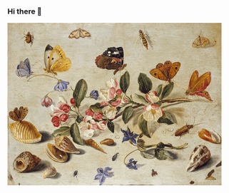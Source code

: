 ### Hi there 👋
<img src="https://raw.githubusercontent.com/gbertass/gbertass/main/giphy.gif" style="max-width: 100%; display: inline-block;">
